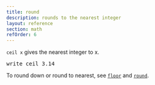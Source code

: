 ```yaml
---
title: round
description: rounds to the nearest integer
layout: reference
section: math
refOrder: 6
---
```


`ceil x` gives the nearest integer to x.

<pre class="jumbo" data-before='write "two cubed is:"'>
write ceil 3.14
</pre>

To round down or round to nearest, see [`floor`](floor.html) and
[`round`](round.html).
